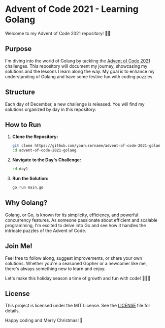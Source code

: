 # Advent of Code 2021 - Learning Golang

Welcome to my Advent of Code 2021 repository! 🎄✨

## Purpose

I'm diving into the world of Golang by tackling the [Advent of Code 2021](https://adventofcode.com/2021) challenges. This repository will document my journey, showcasing my solutions and the lessons I learn along the way. My goal is to enhance my understanding of Golang and have some festive fun with coding puzzles.

## Structure

Each day of December, a new challenge is released. You will find my solutions organized by day in this repository:



## How to Run

1. **Clone the Repository:**
    ```sh
    git clone https://github.com/yourusername/advent-of-code-2021-golang.git
    cd advent-of-code-2021-golang
    ```

2. **Navigate to the Day's Challenge:**
    ```sh
    cd day1
    ```

3. **Run the Solution:**
    ```sh
    go run main.go
    ```

## Why Golang?

Golang, or Go, is known for its simplicity, efficiency, and powerful concurrency features. As someone passionate about efficient and scalable programming, I'm excited to delve into Go and see how it handles the intricate puzzles of the Advent of Code.

## Join Me!

Feel free to follow along, suggest improvements, or share your own solutions. Whether you're a seasoned Gopher or a newcomer like me, there's always something new to learn and enjoy. 

Let's make this holiday season a time of growth and fun with code! 🎅🏻🎄

## License

This project is licensed under the MIT License. See the [LICENSE](LICENSE) file for details.

Happy coding and Merry Christmas! 🎁
